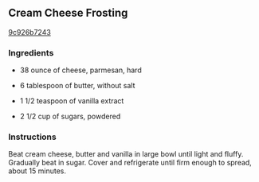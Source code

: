 ## Cream Cheese Frosting

[9c926b7243](http://www.epicurious.com/recipes/food/views/cream-cheese-frosting-5378)

### Ingredients

 - 38 ounce of cheese, parmesan, hard

 - 6 tablespoon of butter, without salt

 - 1 1/2 teaspoon of vanilla extract

 - 2 1/2 cup of sugars, powdered

### Instructions

Beat cream cheese, butter and vanilla in large bowl until light and fluffy. Gradually beat in sugar. Cover and refrigerate until firm enough to spread, about 15 minutes.